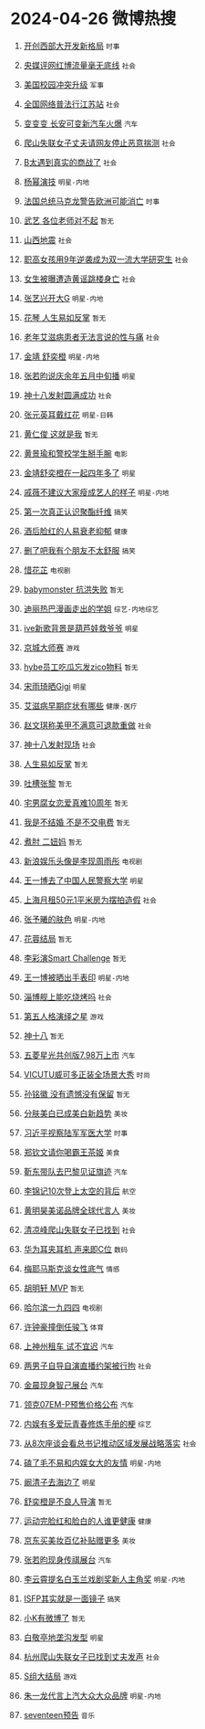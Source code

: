 # 2024-04-26 微博热搜 
1. [开创西部大开发新格局](https://m.weibo.cn/search?containerid=100103type%3D1%26t%3D10%26q%3D%23%E5%BC%80%E5%88%9B%E8%A5%BF%E9%83%A8%E5%A4%A7%E5%BC%80%E5%8F%91%E6%96%B0%E6%A0%BC%E5%B1%80%23&stream_entry_id=51&isnewpage=1&extparam=seat%3D1%26dgr%3D0%26cate%3D10103%26q%3D%2523%25E5%25BC%2580%25E5%2588%259B%25E8%25A5%25BF%25E9%2583%25A8%25E5%25A4%25A7%25E5%25BC%2580%25E5%258F%2591%25E6%2596%25B0%25E6%25A0%25BC%25E5%25B1%2580%2523%26pos%3D0%26filter_type%3Drealtimehot%26stream_entry_id%3D51%26c_type%3D51%26display_time%3D1714072809%26pre_seqid%3D1714072809197020394149) `时事` 

2. [央媒评网红博流量毫无底线](https://m.weibo.cn/search?containerid=100103type%3D1%26t%3D10%26q%3D%23%E5%A4%AE%E5%AA%92%E8%AF%84%E7%BD%91%E7%BA%A2%E5%8D%9A%E6%B5%81%E9%87%8F%E6%AF%AB%E6%97%A0%E5%BA%95%E7%BA%BF%23&stream_entry_id=31&isnewpage=1&extparam=seat%3D1%26band_rank%3D1%26flag%3D1%26filter_type%3Drealtimehot%26lcate%3D5001%26q%3D%2523%25E5%25A4%25AE%25E5%25AA%2592%25E8%25AF%2584%25E7%25BD%2591%25E7%25BA%25A2%25E5%258D%259A%25E6%25B5%2581%25E9%2587%258F%25E6%25AF%25AB%25E6%2597%25A0%25E5%25BA%2595%25E7%25BA%25BF%2523%26cate%3D5001%26realpos%3D1%26c_type%3D31%26dgr%3D0%26stream_entry_id%3D31%26pos%3D0%26display_time%3D1714072809%26pre_seqid%3D1714072809197020394149) `社会` 

3. [美国校园冲突升级](https://m.weibo.cn/search?containerid=100103type%3D1%26t%3D10%26q%3D%23%E7%BE%8E%E5%9B%BD%E6%A0%A1%E5%9B%AD%E5%86%B2%E7%AA%81%E5%8D%87%E7%BA%A7%23&stream_entry_id=31&isnewpage=1&extparam=seat%3D1%26band_rank%3D2%26flag%3D2%26filter_type%3Drealtimehot%26lcate%3D5001%26q%3D%2523%25E7%25BE%258E%25E5%259B%25BD%25E6%25A0%25A1%25E5%259B%25AD%25E5%2586%25B2%25E7%25AA%2581%25E5%258D%2587%25E7%25BA%25A7%2523%26cate%3D5001%26realpos%3D2%26c_type%3D31%26dgr%3D0%26stream_entry_id%3D31%26pos%3D1%26display_time%3D1714072809%26pre_seqid%3D1714072809197020394149) `军事` 

4. [全国网络普法行江苏站](https://m.weibo.cn/search?containerid=100103type%3D1%26t%3D10%26q%3D%23%E5%85%A8%E5%9B%BD%E7%BD%91%E7%BB%9C%E6%99%AE%E6%B3%95%E8%A1%8C%E6%B1%9F%E8%8B%8F%E7%AB%99%23&stream_entry_id=31&isnewpage=1&extparam=seat%3D1%26band_rank%3D3%26flag%3D0%26filter_type%3Drealtimehot%26lcate%3D5001%26q%3D%2523%25E5%2585%25A8%25E5%259B%25BD%25E7%25BD%2591%25E7%25BB%259C%25E6%2599%25AE%25E6%25B3%2595%25E8%25A1%258C%25E6%25B1%259F%25E8%258B%258F%25E7%25AB%2599%2523%26cate%3D5001%26realpos%3D3%26c_type%3D31%26dgr%3D0%26stream_entry_id%3D31%26pos%3D2%26display_time%3D1714072809%26pre_seqid%3D1714072809197020394149) `社会` 

5. [变变变 长安可变新汽车火爆](https://m.weibo.cn/search?containerid=100103type%3D1%26t%3D10%26q%3D%23%E5%8F%98%E5%8F%98%E5%8F%98+%E9%95%BF%E5%AE%89%E5%8F%AF%E5%8F%98%E6%96%B0%E6%B1%BD%E8%BD%A6%E7%81%AB%E7%88%86%23&stream_entry_id=31&isnewpage=1&extparam=seat%3D1%26band_rank%3D4%26topic_ad%3D1%26is_ad_pos%3D1%26filter_type%3Drealtimehot%26lcate%3D5001%26c_type%3D31%26cate%3D5001%26q%3D%2523%25E5%258F%2598%25E5%258F%2598%25E5%258F%2598%2520%25E9%2595%25BF%25E5%25AE%2589%25E5%258F%25AF%25E5%258F%2598%25E6%2596%25B0%25E6%25B1%25BD%25E8%25BD%25A6%25E7%2581%25AB%25E7%2588%2586%2523%26adid%3D234403%26dgr%3D0%26stream_entry_id%3D31%26pos%3D3%26display_time%3D1714072809%26pre_seqid%3D1714072809197020394149) `汽车` 

6. [爬山失联女子丈夫请网友停止恶意揣测](https://m.weibo.cn/search?containerid=100103type%3D1%26t%3D10%26q%3D%23%E7%88%AC%E5%B1%B1%E5%A4%B1%E8%81%94%E5%A5%B3%E5%AD%90%E4%B8%88%E5%A4%AB%E8%AF%B7%E7%BD%91%E5%8F%8B%E5%81%9C%E6%AD%A2%E6%81%B6%E6%84%8F%E6%8F%A3%E6%B5%8B%23&stream_entry_id=31&isnewpage=1&extparam=seat%3D1%26band_rank%3D4%26flag%3D2%26filter_type%3Drealtimehot%26lcate%3D5001%26q%3D%2523%25E7%2588%25AC%25E5%25B1%25B1%25E5%25A4%25B1%25E8%2581%2594%25E5%25A5%25B3%25E5%25AD%2590%25E4%25B8%2588%25E5%25A4%25AB%25E8%25AF%25B7%25E7%25BD%2591%25E5%258F%258B%25E5%2581%259C%25E6%25AD%25A2%25E6%2581%25B6%25E6%2584%258F%25E6%258F%25A3%25E6%25B5%258B%2523%26cate%3D5001%26realpos%3D4%26c_type%3D31%26dgr%3D0%26stream_entry_id%3D31%26pos%3D4%26display_time%3D1714072809%26pre_seqid%3D1714072809197020394149) `社会` 

7. [B太遇到真实的商战了](https://m.weibo.cn/search?containerid=100103type%3D1%26t%3D10%26q%3D%23B%E5%A4%AA%E9%81%87%E5%88%B0%E7%9C%9F%E5%AE%9E%E7%9A%84%E5%95%86%E6%88%98%E4%BA%86%23&stream_entry_id=31&isnewpage=1&extparam=seat%3D1%26band_rank%3D5%26flag%3D2%26filter_type%3Drealtimehot%26lcate%3D5001%26q%3D%2523B%25E5%25A4%25AA%25E9%2581%2587%25E5%2588%25B0%25E7%259C%259F%25E5%25AE%259E%25E7%259A%2584%25E5%2595%2586%25E6%2588%2598%25E4%25BA%2586%2523%26cate%3D5001%26realpos%3D5%26c_type%3D31%26dgr%3D0%26stream_entry_id%3D31%26pos%3D5%26display_time%3D1714072809%26pre_seqid%3D1714072809197020394149) `社会` 

8. [杨幂演技](https://m.weibo.cn/search?containerid=100103type%3D1%26t%3D10%26q%3D%E6%9D%A8%E5%B9%82%E6%BC%94%E6%8A%80&stream_entry_id=31&isnewpage=1&extparam=seat%3D1%26band_rank%3D6%26flag%3D2%26filter_type%3Drealtimehot%26lcate%3D5001%26q%3D%25E6%259D%25A8%25E5%25B9%2582%25E6%25BC%2594%25E6%258A%2580%26cate%3D5001%26realpos%3D6%26c_type%3D31%26dgr%3D0%26stream_entry_id%3D31%26pos%3D6%26display_time%3D1714072809%26pre_seqid%3D1714072809197020394149) `明星-内地` 

9. [法国总统马克龙警告欧洲可能消亡](https://m.weibo.cn/search?containerid=100103type%3D1%26t%3D10%26q%3D%23%E6%B3%95%E5%9B%BD%E6%80%BB%E7%BB%9F%E9%A9%AC%E5%85%8B%E9%BE%99%E8%AD%A6%E5%91%8A%E6%AC%A7%E6%B4%B2%E5%8F%AF%E8%83%BD%E6%B6%88%E4%BA%A1%23&stream_entry_id=31&isnewpage=1&extparam=seat%3D1%26band_rank%3D7%26flag%3D0%26filter_type%3Drealtimehot%26lcate%3D5001%26q%3D%2523%25E6%25B3%2595%25E5%259B%25BD%25E6%2580%25BB%25E7%25BB%259F%25E9%25A9%25AC%25E5%2585%258B%25E9%25BE%2599%25E8%25AD%25A6%25E5%2591%258A%25E6%25AC%25A7%25E6%25B4%25B2%25E5%258F%25AF%25E8%2583%25BD%25E6%25B6%2588%25E4%25BA%25A1%2523%26cate%3D5001%26realpos%3D7%26c_type%3D31%26dgr%3D0%26stream_entry_id%3D31%26pos%3D7%26display_time%3D1714072809%26pre_seqid%3D1714072809197020394149) `时事` 

10. [武艺 各位老师对不起](https://m.weibo.cn/search?containerid=100103type%3D1%26t%3D10%26q%3D%E6%AD%A6%E8%89%BA+%E5%90%84%E4%BD%8D%E8%80%81%E5%B8%88%E5%AF%B9%E4%B8%8D%E8%B5%B7&stream_entry_id=31&isnewpage=1&extparam=seat%3D1%26band_rank%3D8%26flag%3D2%26filter_type%3Drealtimehot%26lcate%3D5001%26q%3D%25E6%25AD%25A6%25E8%2589%25BA%2520%25E5%2590%2584%25E4%25BD%258D%25E8%2580%2581%25E5%25B8%2588%25E5%25AF%25B9%25E4%25B8%258D%25E8%25B5%25B7%26cate%3D5001%26realpos%3D8%26c_type%3D31%26dgr%3D0%26stream_entry_id%3D31%26pos%3D8%26display_time%3D1714072809%26pre_seqid%3D1714072809197020394149) `暂无` 

11. [山西地震](https://m.weibo.cn/search?containerid=100103type%3D1%26t%3D10%26q%3D%E5%B1%B1%E8%A5%BF%E5%9C%B0%E9%9C%87&stream_entry_id=31&isnewpage=1&extparam=seat%3D1%26band_rank%3D9%26flag%3D0%26filter_type%3Drealtimehot%26lcate%3D5001%26q%3D%25E5%25B1%25B1%25E8%25A5%25BF%25E5%259C%25B0%25E9%259C%2587%26cate%3D5001%26realpos%3D9%26c_type%3D31%26dgr%3D0%26stream_entry_id%3D31%26pos%3D9%26display_time%3D1714072809%26pre_seqid%3D1714072809197020394149) `社会` 

12. [职高女孩用9年逆袭成为双一流大学研究生](https://m.weibo.cn/search?containerid=100103type%3D1%26t%3D10%26q%3D%23%E8%81%8C%E9%AB%98%E5%A5%B3%E5%AD%A9%E7%94%A89%E5%B9%B4%E9%80%86%E8%A2%AD%E6%88%90%E4%B8%BA%E5%8F%8C%E4%B8%80%E6%B5%81%E5%A4%A7%E5%AD%A6%E7%A0%94%E7%A9%B6%E7%94%9F%23&stream_entry_id=31&isnewpage=1&extparam=seat%3D1%26band_rank%3D10%26flag%3D32768%26filter_type%3Drealtimehot%26lcate%3D5001%26q%3D%2523%25E8%2581%258C%25E9%25AB%2598%25E5%25A5%25B3%25E5%25AD%25A9%25E7%2594%25A89%25E5%25B9%25B4%25E9%2580%2586%25E8%25A2%25AD%25E6%2588%2590%25E4%25B8%25BA%25E5%258F%258C%25E4%25B8%2580%25E6%25B5%2581%25E5%25A4%25A7%25E5%25AD%25A6%25E7%25A0%2594%25E7%25A9%25B6%25E7%2594%259F%2523%26cate%3D5001%26realpos%3D10%26c_type%3D31%26dgr%3D0%26stream_entry_id%3D31%26pos%3D10%26display_time%3D1714072809%26pre_seqid%3D1714072809197020394149) `社会` 

13. [女生被曝遭造黄谣跳楼身亡](https://m.weibo.cn/search?containerid=100103type%3D1%26t%3D10%26q%3D%23%E5%A5%B3%E7%94%9F%E8%A2%AB%E6%9B%9D%E9%81%AD%E9%80%A0%E9%BB%84%E8%B0%A3%E8%B7%B3%E6%A5%BC%E8%BA%AB%E4%BA%A1%23&stream_entry_id=31&isnewpage=1&extparam=seat%3D1%26band_rank%3D11%26flag%3D2%26filter_type%3Drealtimehot%26lcate%3D5001%26q%3D%2523%25E5%25A5%25B3%25E7%2594%259F%25E8%25A2%25AB%25E6%259B%259D%25E9%2581%25AD%25E9%2580%25A0%25E9%25BB%2584%25E8%25B0%25A3%25E8%25B7%25B3%25E6%25A5%25BC%25E8%25BA%25AB%25E4%25BA%25A1%2523%26cate%3D5001%26realpos%3D11%26c_type%3D31%26dgr%3D0%26stream_entry_id%3D31%26pos%3D11%26display_time%3D1714072809%26pre_seqid%3D1714072809197020394149) `社会` 

14. [张艺兴开大G](https://m.weibo.cn/search?containerid=100103type%3D1%26t%3D10%26q%3D%23%E5%BC%A0%E8%89%BA%E5%85%B4%E5%BC%80%E5%A4%A7G%23&stream_entry_id=31&isnewpage=1&extparam=seat%3D1%26band_rank%3D12%26flag%3D2%26filter_type%3Drealtimehot%26lcate%3D5001%26q%3D%2523%25E5%25BC%25A0%25E8%2589%25BA%25E5%2585%25B4%25E5%25BC%2580%25E5%25A4%25A7G%2523%26cate%3D5001%26realpos%3D12%26c_type%3D31%26dgr%3D0%26stream_entry_id%3D31%26pos%3D12%26display_time%3D1714072809%26pre_seqid%3D1714072809197020394149) `明星-内地` 

15. [花琴 人生易如反掌](https://m.weibo.cn/search?containerid=100103type%3D1%26t%3D10%26q%3D%E8%8A%B1%E7%90%B4+%E4%BA%BA%E7%94%9F%E6%98%93%E5%A6%82%E5%8F%8D%E6%8E%8C&stream_entry_id=31&isnewpage=1&extparam=seat%3D1%26band_rank%3D13%26flag%3D0%26filter_type%3Drealtimehot%26lcate%3D5001%26q%3D%25E8%258A%25B1%25E7%2590%25B4%2520%25E4%25BA%25BA%25E7%2594%259F%25E6%2598%2593%25E5%25A6%2582%25E5%258F%258D%25E6%258E%258C%26cate%3D5001%26realpos%3D13%26c_type%3D31%26dgr%3D0%26stream_entry_id%3D31%26pos%3D13%26display_time%3D1714072809%26pre_seqid%3D1714072809197020394149) `暂无` 

16. [老年艾滋病患者无法言说的性与痛](https://m.weibo.cn/search?containerid=100103type%3D1%26t%3D10%26q%3D%23%E8%80%81%E5%B9%B4%E8%89%BE%E6%BB%8B%E7%97%85%E6%82%A3%E8%80%85%E6%97%A0%E6%B3%95%E8%A8%80%E8%AF%B4%E7%9A%84%E6%80%A7%E4%B8%8E%E7%97%9B%23&stream_entry_id=31&isnewpage=1&extparam=seat%3D1%26band_rank%3D14%26flag%3D2%26filter_type%3Drealtimehot%26lcate%3D5001%26q%3D%2523%25E8%2580%2581%25E5%25B9%25B4%25E8%2589%25BE%25E6%25BB%258B%25E7%2597%2585%25E6%2582%25A3%25E8%2580%2585%25E6%2597%25A0%25E6%25B3%2595%25E8%25A8%2580%25E8%25AF%25B4%25E7%259A%2584%25E6%2580%25A7%25E4%25B8%258E%25E7%2597%259B%2523%26cate%3D5001%26realpos%3D14%26c_type%3D31%26dgr%3D0%26stream_entry_id%3D31%26pos%3D14%26display_time%3D1714072809%26pre_seqid%3D1714072809197020394149) `社会` 

17. [金靖 舒奕橙](https://m.weibo.cn/search?containerid=100103type%3D1%26t%3D10%26q%3D%E9%87%91%E9%9D%96+%E8%88%92%E5%A5%95%E6%A9%99&stream_entry_id=31&isnewpage=1&extparam=seat%3D1%26band_rank%3D15%26flag%3D0%26filter_type%3Drealtimehot%26lcate%3D5001%26q%3D%25E9%2587%2591%25E9%259D%2596%2520%25E8%2588%2592%25E5%25A5%2595%25E6%25A9%2599%26cate%3D5001%26realpos%3D15%26c_type%3D31%26dgr%3D0%26stream_entry_id%3D31%26pos%3D15%26display_time%3D1714072809%26pre_seqid%3D1714072809197020394149) `明星-内地` 

18. [张若昀说庆余年五月中旬播](https://m.weibo.cn/search?containerid=100103type%3D1%26t%3D10%26q%3D%23%E5%BC%A0%E8%8B%A5%E6%98%80%E8%AF%B4%E5%BA%86%E4%BD%99%E5%B9%B4%E4%BA%94%E6%9C%88%E4%B8%AD%E6%97%AC%E6%92%AD%23&stream_entry_id=31&isnewpage=1&extparam=seat%3D1%26band_rank%3D16%26flag%3D2%26filter_type%3Drealtimehot%26lcate%3D5001%26q%3D%2523%25E5%25BC%25A0%25E8%258B%25A5%25E6%2598%2580%25E8%25AF%25B4%25E5%25BA%2586%25E4%25BD%2599%25E5%25B9%25B4%25E4%25BA%2594%25E6%259C%2588%25E4%25B8%25AD%25E6%2597%25AC%25E6%2592%25AD%2523%26cate%3D5001%26realpos%3D16%26c_type%3D31%26dgr%3D0%26stream_entry_id%3D31%26pos%3D16%26display_time%3D1714072809%26pre_seqid%3D1714072809197020394149) `明星` 

19. [神十八发射圆满成功](https://m.weibo.cn/search?containerid=100103type%3D1%26t%3D10%26q%3D%E7%A5%9E%E5%8D%81%E5%85%AB%E5%8F%91%E5%B0%84%E5%9C%86%E6%BB%A1%E6%88%90%E5%8A%9F&stream_entry_id=31&isnewpage=1&extparam=seat%3D1%26band_rank%3D17%26flag%3D0%26filter_type%3Drealtimehot%26lcate%3D5001%26q%3D%25E7%25A5%259E%25E5%258D%2581%25E5%2585%25AB%25E5%258F%2591%25E5%25B0%2584%25E5%259C%2586%25E6%25BB%25A1%25E6%2588%2590%25E5%258A%259F%26cate%3D5001%26realpos%3D17%26c_type%3D31%26dgr%3D0%26stream_entry_id%3D31%26pos%3D17%26display_time%3D1714072809%26pre_seqid%3D1714072809197020394149) `社会` 

20. [张元英耳戴红花](https://m.weibo.cn/search?containerid=100103type%3D1%26t%3D10%26q%3D%23%E5%BC%A0%E5%85%83%E8%8B%B1%E8%80%B3%E6%88%B4%E7%BA%A2%E8%8A%B1%23&stream_entry_id=31&isnewpage=1&extparam=seat%3D1%26band_rank%3D18%26flag%3D0%26filter_type%3Drealtimehot%26lcate%3D5001%26q%3D%2523%25E5%25BC%25A0%25E5%2585%2583%25E8%258B%25B1%25E8%2580%25B3%25E6%2588%25B4%25E7%25BA%25A2%25E8%258A%25B1%2523%26cate%3D5001%26realpos%3D18%26c_type%3D31%26dgr%3D0%26stream_entry_id%3D31%26pos%3D18%26display_time%3D1714072809%26pre_seqid%3D1714072809197020394149) `明星-日韩` 

21. [黄仁俊 这就是我](https://m.weibo.cn/search?containerid=100103type%3D1%26t%3D10%26q%3D%E9%BB%84%E4%BB%81%E4%BF%8A+%E8%BF%99%E5%B0%B1%E6%98%AF%E6%88%91&stream_entry_id=31&isnewpage=1&extparam=seat%3D1%26band_rank%3D19%26flag%3D0%26filter_type%3Drealtimehot%26lcate%3D5001%26q%3D%25E9%25BB%2584%25E4%25BB%2581%25E4%25BF%258A%2520%25E8%25BF%2599%25E5%25B0%25B1%25E6%2598%25AF%25E6%2588%2591%26cate%3D5001%26realpos%3D19%26c_type%3D31%26dgr%3D0%26stream_entry_id%3D31%26pos%3D19%26display_time%3D1714072809%26pre_seqid%3D1714072809197020394149) `暂无` 

22. [黄景瑜和警校学生掰手腕](https://m.weibo.cn/search?containerid=100103type%3D1%26t%3D10%26q%3D%23%E9%BB%84%E6%99%AF%E7%91%9C%E5%92%8C%E8%AD%A6%E6%A0%A1%E5%AD%A6%E7%94%9F%E6%8E%B0%E6%89%8B%E8%85%95%23&stream_entry_id=31&isnewpage=1&extparam=seat%3D1%26band_rank%3D20%26flag%3D0%26filter_type%3Drealtimehot%26lcate%3D5001%26q%3D%2523%25E9%25BB%2584%25E6%2599%25AF%25E7%2591%259C%25E5%2592%258C%25E8%25AD%25A6%25E6%25A0%25A1%25E5%25AD%25A6%25E7%2594%259F%25E6%258E%25B0%25E6%2589%258B%25E8%2585%2595%2523%26cate%3D5001%26realpos%3D20%26c_type%3D31%26dgr%3D0%26stream_entry_id%3D31%26pos%3D20%26display_time%3D1714072809%26pre_seqid%3D1714072809197020394149) `电影` 

23. [金靖舒奕橙在一起四年多了](https://m.weibo.cn/search?containerid=100103type%3D1%26t%3D10%26q%3D%23%E9%87%91%E9%9D%96%E8%88%92%E5%A5%95%E6%A9%99%E5%9C%A8%E4%B8%80%E8%B5%B7%E5%9B%9B%E5%B9%B4%E5%A4%9A%E4%BA%86%23&stream_entry_id=31&isnewpage=1&extparam=seat%3D1%26band_rank%3D21%26flag%3D2%26filter_type%3Drealtimehot%26lcate%3D5001%26q%3D%2523%25E9%2587%2591%25E9%259D%2596%25E8%2588%2592%25E5%25A5%2595%25E6%25A9%2599%25E5%259C%25A8%25E4%25B8%2580%25E8%25B5%25B7%25E5%259B%259B%25E5%25B9%25B4%25E5%25A4%259A%25E4%25BA%2586%2523%26cate%3D5001%26realpos%3D21%26c_type%3D31%26dgr%3D0%26stream_entry_id%3D31%26pos%3D21%26display_time%3D1714072809%26pre_seqid%3D1714072809197020394149) `明星` 

24. [戚薇不建议大家瘦成艺人的样子](https://m.weibo.cn/search?containerid=100103type%3D1%26t%3D10%26q%3D%23%E6%88%9A%E8%96%87%E4%B8%8D%E5%BB%BA%E8%AE%AE%E5%A4%A7%E5%AE%B6%E7%98%A6%E6%88%90%E8%89%BA%E4%BA%BA%E7%9A%84%E6%A0%B7%E5%AD%90%23&stream_entry_id=31&isnewpage=1&extparam=seat%3D1%26band_rank%3D22%26flag%3D2%26filter_type%3Drealtimehot%26lcate%3D5001%26q%3D%2523%25E6%2588%259A%25E8%2596%2587%25E4%25B8%258D%25E5%25BB%25BA%25E8%25AE%25AE%25E5%25A4%25A7%25E5%25AE%25B6%25E7%2598%25A6%25E6%2588%2590%25E8%2589%25BA%25E4%25BA%25BA%25E7%259A%2584%25E6%25A0%25B7%25E5%25AD%2590%2523%26cate%3D5001%26realpos%3D22%26c_type%3D31%26dgr%3D0%26stream_entry_id%3D31%26pos%3D22%26display_time%3D1714072809%26pre_seqid%3D1714072809197020394149) `明星-内地` 

25. [第一次真正认识聚酯纤维](https://m.weibo.cn/search?containerid=100103type%3D1%26t%3D10%26q%3D%23%E7%AC%AC%E4%B8%80%E6%AC%A1%E7%9C%9F%E6%AD%A3%E8%AE%A4%E8%AF%86%E8%81%9A%E9%85%AF%E7%BA%A4%E7%BB%B4%23&stream_entry_id=31&isnewpage=1&extparam=seat%3D1%26band_rank%3D23%26flag%3D0%26filter_type%3Drealtimehot%26lcate%3D5001%26q%3D%2523%25E7%25AC%25AC%25E4%25B8%2580%25E6%25AC%25A1%25E7%259C%259F%25E6%25AD%25A3%25E8%25AE%25A4%25E8%25AF%2586%25E8%2581%259A%25E9%2585%25AF%25E7%25BA%25A4%25E7%25BB%25B4%2523%26cate%3D5001%26realpos%3D23%26c_type%3D31%26dgr%3D0%26stream_entry_id%3D31%26pos%3D23%26display_time%3D1714072809%26pre_seqid%3D1714072809197020394149) `搞笑` 

26. [酒后脸红的人易衰老抑郁](https://m.weibo.cn/search?containerid=100103type%3D1%26t%3D10%26q%3D%23%E9%85%92%E5%90%8E%E8%84%B8%E7%BA%A2%E7%9A%84%E4%BA%BA%E6%98%93%E8%A1%B0%E8%80%81%E6%8A%91%E9%83%81%23&stream_entry_id=31&isnewpage=1&extparam=seat%3D1%26band_rank%3D24%26flag%3D0%26filter_type%3Drealtimehot%26lcate%3D5001%26q%3D%2523%25E9%2585%2592%25E5%2590%258E%25E8%2584%25B8%25E7%25BA%25A2%25E7%259A%2584%25E4%25BA%25BA%25E6%2598%2593%25E8%25A1%25B0%25E8%2580%2581%25E6%258A%2591%25E9%2583%2581%2523%26cate%3D5001%26realpos%3D24%26c_type%3D31%26dgr%3D0%26stream_entry_id%3D31%26pos%3D24%26display_time%3D1714072809%26pre_seqid%3D1714072809197020394149) `健康` 

27. [删了吧我有个朋友不太舒服](https://m.weibo.cn/search?containerid=100103type%3D1%26t%3D10%26q%3D%23%E5%88%A0%E4%BA%86%E5%90%A7%E6%88%91%E6%9C%89%E4%B8%AA%E6%9C%8B%E5%8F%8B%E4%B8%8D%E5%A4%AA%E8%88%92%E6%9C%8D%23&stream_entry_id=31&isnewpage=1&extparam=seat%3D1%26band_rank%3D25%26flag%3D0%26filter_type%3Drealtimehot%26lcate%3D5001%26q%3D%2523%25E5%2588%25A0%25E4%25BA%2586%25E5%2590%25A7%25E6%2588%2591%25E6%259C%2589%25E4%25B8%25AA%25E6%259C%258B%25E5%258F%258B%25E4%25B8%258D%25E5%25A4%25AA%25E8%2588%2592%25E6%259C%258D%2523%26cate%3D5001%26realpos%3D25%26c_type%3D31%26dgr%3D0%26stream_entry_id%3D31%26pos%3D25%26display_time%3D1714072809%26pre_seqid%3D1714072809197020394149) `搞笑` 

28. [惜花芷](https://m.weibo.cn/search?containerid=100103type%3D1%26t%3D10%26q%3D%E6%83%9C%E8%8A%B1%E8%8A%B7&stream_entry_id=31&isnewpage=1&extparam=seat%3D1%26band_rank%3D26%26flag%3D0%26filter_type%3Drealtimehot%26lcate%3D5001%26q%3D%25E6%2583%259C%25E8%258A%25B1%25E8%258A%25B7%26cate%3D5001%26realpos%3D26%26c_type%3D31%26dgr%3D0%26stream_entry_id%3D31%26pos%3D26%26display_time%3D1714072809%26pre_seqid%3D1714072809197020394149) `电视剧` 

29. [babymonster 抗洪失败](https://m.weibo.cn/search?containerid=100103type%3D1%26t%3D10%26q%3Dbabymonster+%E6%8A%97%E6%B4%AA%E5%A4%B1%E8%B4%A5&stream_entry_id=31&isnewpage=1&extparam=seat%3D1%26band_rank%3D27%26flag%3D0%26filter_type%3Drealtimehot%26lcate%3D5001%26q%3Dbabymonster%2520%25E6%258A%2597%25E6%25B4%25AA%25E5%25A4%25B1%25E8%25B4%25A5%26cate%3D5001%26realpos%3D27%26c_type%3D31%26dgr%3D0%26stream_entry_id%3D31%26pos%3D27%26display_time%3D1714072809%26pre_seqid%3D1714072809197020394149) `暂无` 

30. [迪丽热巴漫画走出的学姐](https://m.weibo.cn/search?containerid=100103type%3D1%26t%3D10%26q%3D%23%E8%BF%AA%E4%B8%BD%E7%83%AD%E5%B7%B4%E6%BC%AB%E7%94%BB%E8%B5%B0%E5%87%BA%E7%9A%84%E5%AD%A6%E5%A7%90%23&stream_entry_id=31&isnewpage=1&extparam=seat%3D1%26band_rank%3D28%26flag%3D0%26filter_type%3Drealtimehot%26lcate%3D5001%26q%3D%2523%25E8%25BF%25AA%25E4%25B8%25BD%25E7%2583%25AD%25E5%25B7%25B4%25E6%25BC%25AB%25E7%2594%25BB%25E8%25B5%25B0%25E5%2587%25BA%25E7%259A%2584%25E5%25AD%25A6%25E5%25A7%2590%2523%26cate%3D5001%26realpos%3D28%26c_type%3D31%26dgr%3D0%26stream_entry_id%3D31%26pos%3D28%26display_time%3D1714072809%26pre_seqid%3D1714072809197020394149) `综艺-内地综艺` 

31. [ive新歌背景是葫芦娃救爷爷](https://m.weibo.cn/search?containerid=100103type%3D1%26t%3D10%26q%3D%23ive%E6%96%B0%E6%AD%8C%E8%83%8C%E6%99%AF%E6%98%AF%E8%91%AB%E8%8A%A6%E5%A8%83%E6%95%91%E7%88%B7%E7%88%B7%23&stream_entry_id=31&isnewpage=1&extparam=seat%3D1%26band_rank%3D29%26flag%3D0%26filter_type%3Drealtimehot%26lcate%3D5001%26q%3D%2523ive%25E6%2596%25B0%25E6%25AD%258C%25E8%2583%258C%25E6%2599%25AF%25E6%2598%25AF%25E8%2591%25AB%25E8%258A%25A6%25E5%25A8%2583%25E6%2595%2591%25E7%2588%25B7%25E7%2588%25B7%2523%26cate%3D5001%26realpos%3D29%26c_type%3D31%26dgr%3D0%26stream_entry_id%3D31%26pos%3D29%26display_time%3D1714072809%26pre_seqid%3D1714072809197020394149) `明星` 

32. [京城大师赛](https://m.weibo.cn/search?containerid=100103type%3D1%26t%3D10%26q%3D%E4%BA%AC%E5%9F%8E%E5%A4%A7%E5%B8%88%E8%B5%9B&stream_entry_id=31&isnewpage=1&extparam=seat%3D1%26band_rank%3D30%26flag%3D0%26filter_type%3Drealtimehot%26lcate%3D5001%26q%3D%25E4%25BA%25AC%25E5%259F%258E%25E5%25A4%25A7%25E5%25B8%2588%25E8%25B5%259B%26cate%3D5001%26realpos%3D30%26c_type%3D31%26dgr%3D0%26stream_entry_id%3D31%26pos%3D30%26display_time%3D1714072809%26pre_seqid%3D1714072809197020394149) `游戏` 

33. [hybe员工吃瓜忘发zico物料](https://m.weibo.cn/search?containerid=100103type%3D1%26t%3D10%26q%3Dhybe%E5%91%98%E5%B7%A5%E5%90%83%E7%93%9C%E5%BF%98%E5%8F%91zico%E7%89%A9%E6%96%99&stream_entry_id=31&isnewpage=1&extparam=seat%3D1%26band_rank%3D31%26flag%3D0%26filter_type%3Drealtimehot%26lcate%3D5001%26q%3Dhybe%25E5%2591%2598%25E5%25B7%25A5%25E5%2590%2583%25E7%2593%259C%25E5%25BF%2598%25E5%258F%2591zico%25E7%2589%25A9%25E6%2596%2599%26cate%3D5001%26realpos%3D31%26c_type%3D31%26dgr%3D0%26stream_entry_id%3D31%26pos%3D31%26display_time%3D1714072809%26pre_seqid%3D1714072809197020394149) `暂无` 

34. [宋雨琦晒Gigi](https://m.weibo.cn/search?containerid=100103type%3D1%26t%3D10%26q%3D%23%E5%AE%8B%E9%9B%A8%E7%90%A6%E6%99%92Gigi%23&stream_entry_id=31&isnewpage=1&extparam=seat%3D1%26band_rank%3D32%26flag%3D0%26filter_type%3Drealtimehot%26lcate%3D5001%26q%3D%2523%25E5%25AE%258B%25E9%259B%25A8%25E7%2590%25A6%25E6%2599%2592Gigi%2523%26cate%3D5001%26realpos%3D32%26c_type%3D31%26dgr%3D0%26stream_entry_id%3D31%26pos%3D32%26display_time%3D1714072809%26pre_seqid%3D1714072809197020394149) `明星` 

35. [艾滋病早期症状有哪些](https://m.weibo.cn/search?containerid=100103type%3D1%26t%3D10%26q%3D%23%E8%89%BE%E6%BB%8B%E7%97%85%E6%97%A9%E6%9C%9F%E7%97%87%E7%8A%B6%E6%9C%89%E5%93%AA%E4%BA%9B%23&stream_entry_id=31&isnewpage=1&extparam=seat%3D1%26band_rank%3D33%26flag%3D0%26filter_type%3Drealtimehot%26lcate%3D5001%26q%3D%2523%25E8%2589%25BE%25E6%25BB%258B%25E7%2597%2585%25E6%2597%25A9%25E6%259C%259F%25E7%2597%2587%25E7%258A%25B6%25E6%259C%2589%25E5%2593%25AA%25E4%25BA%259B%2523%26cate%3D5001%26realpos%3D33%26c_type%3D31%26dgr%3D0%26stream_entry_id%3D31%26pos%3D33%26display_time%3D1714072809%26pre_seqid%3D1714072809197020394149) `健康-医疗` 

36. [赵文琪称美甲不满意可退款重做](https://m.weibo.cn/search?containerid=100103type%3D1%26t%3D10%26q%3D%23%E8%B5%B5%E6%96%87%E7%90%AA%E7%A7%B0%E7%BE%8E%E7%94%B2%E4%B8%8D%E6%BB%A1%E6%84%8F%E5%8F%AF%E9%80%80%E6%AC%BE%E9%87%8D%E5%81%9A%23&stream_entry_id=31&isnewpage=1&extparam=seat%3D1%26band_rank%3D34%26flag%3D0%26filter_type%3Drealtimehot%26lcate%3D5001%26q%3D%2523%25E8%25B5%25B5%25E6%2596%2587%25E7%2590%25AA%25E7%25A7%25B0%25E7%25BE%258E%25E7%2594%25B2%25E4%25B8%258D%25E6%25BB%25A1%25E6%2584%258F%25E5%258F%25AF%25E9%2580%2580%25E6%25AC%25BE%25E9%2587%258D%25E5%2581%259A%2523%26cate%3D5001%26realpos%3D34%26c_type%3D31%26dgr%3D0%26stream_entry_id%3D31%26pos%3D34%26display_time%3D1714072809%26pre_seqid%3D1714072809197020394149) `社会` 

37. [神十八发射现场](https://m.weibo.cn/search?containerid=100103type%3D1%26t%3D10%26q%3D%23%E7%A5%9E%E5%8D%81%E5%85%AB%E5%8F%91%E5%B0%84%E7%8E%B0%E5%9C%BA%23&stream_entry_id=31&isnewpage=1&extparam=seat%3D1%26band_rank%3D35%26flag%3D0%26filter_type%3Drealtimehot%26lcate%3D5001%26q%3D%2523%25E7%25A5%259E%25E5%258D%2581%25E5%2585%25AB%25E5%258F%2591%25E5%25B0%2584%25E7%258E%25B0%25E5%259C%25BA%2523%26cate%3D5001%26realpos%3D35%26c_type%3D31%26dgr%3D0%26stream_entry_id%3D31%26pos%3D35%26display_time%3D1714072809%26pre_seqid%3D1714072809197020394149) `社会` 

38. [人生易如反掌](https://m.weibo.cn/search?containerid=100103type%3D1%26t%3D10%26q%3D%E4%BA%BA%E7%94%9F%E6%98%93%E5%A6%82%E5%8F%8D%E6%8E%8C&stream_entry_id=31&isnewpage=1&extparam=seat%3D1%26band_rank%3D36%26flag%3D1%26filter_type%3Drealtimehot%26lcate%3D5001%26q%3D%25E4%25BA%25BA%25E7%2594%259F%25E6%2598%2593%25E5%25A6%2582%25E5%258F%258D%25E6%258E%258C%26cate%3D5001%26realpos%3D36%26c_type%3D31%26dgr%3D0%26stream_entry_id%3D31%26pos%3D36%26display_time%3D1714072809%26pre_seqid%3D1714072809197020394149) `暂无` 

39. [吐槽张黎](https://m.weibo.cn/search?containerid=100103type%3D1%26t%3D10%26q%3D%E5%90%90%E6%A7%BD%E5%BC%A0%E9%BB%8E&stream_entry_id=31&isnewpage=1&extparam=seat%3D1%26band_rank%3D37%26flag%3D0%26filter_type%3Drealtimehot%26lcate%3D5001%26q%3D%25E5%2590%2590%25E6%25A7%25BD%25E5%25BC%25A0%25E9%25BB%258E%26cate%3D5001%26realpos%3D37%26c_type%3D31%26dgr%3D0%26stream_entry_id%3D31%26pos%3D37%26display_time%3D1714072809%26pre_seqid%3D1714072809197020394149) `暂无` 

40. [宅男腐女恋爱真难10周年](https://m.weibo.cn/search?containerid=100103type%3D1%26t%3D10%26q%3D%E5%AE%85%E7%94%B7%E8%85%90%E5%A5%B3%E6%81%8B%E7%88%B1%E7%9C%9F%E9%9A%BE10%E5%91%A8%E5%B9%B4&stream_entry_id=31&isnewpage=1&extparam=seat%3D1%26band_rank%3D38%26flag%3D0%26filter_type%3Drealtimehot%26lcate%3D5001%26q%3D%25E5%25AE%2585%25E7%2594%25B7%25E8%2585%2590%25E5%25A5%25B3%25E6%2581%258B%25E7%2588%25B1%25E7%259C%259F%25E9%259A%25BE10%25E5%2591%25A8%25E5%25B9%25B4%26cate%3D5001%26realpos%3D38%26c_type%3D31%26dgr%3D0%26stream_entry_id%3D31%26pos%3D38%26display_time%3D1714072809%26pre_seqid%3D1714072809197020394149) `暂无` 

41. [我是不结婚 不是不交电费](https://m.weibo.cn/search?containerid=100103type%3D1%26t%3D10%26q%3D%E6%88%91%E6%98%AF%E4%B8%8D%E7%BB%93%E5%A9%9A+%E4%B8%8D%E6%98%AF%E4%B8%8D%E4%BA%A4%E7%94%B5%E8%B4%B9&stream_entry_id=31&isnewpage=1&extparam=seat%3D1%26band_rank%3D39%26flag%3D0%26filter_type%3Drealtimehot%26lcate%3D5001%26q%3D%25E6%2588%2591%25E6%2598%25AF%25E4%25B8%258D%25E7%25BB%2593%25E5%25A9%259A%2520%25E4%25B8%258D%25E6%2598%25AF%25E4%25B8%258D%25E4%25BA%25A4%25E7%2594%25B5%25E8%25B4%25B9%26cate%3D5001%26realpos%3D39%26c_type%3D31%26dgr%3D0%26stream_entry_id%3D31%26pos%3D39%26display_time%3D1714072809%26pre_seqid%3D1714072809197020394149) `暂无` 

42. [煮肘 二妞妈](https://m.weibo.cn/search?containerid=100103type%3D1%26t%3D10%26q%3D%E7%85%AE%E8%82%98+%E4%BA%8C%E5%A6%9E%E5%A6%88&stream_entry_id=31&isnewpage=1&extparam=seat%3D1%26band_rank%3D40%26flag%3D0%26filter_type%3Drealtimehot%26lcate%3D5001%26q%3D%25E7%2585%25AE%25E8%2582%2598%2520%25E4%25BA%258C%25E5%25A6%259E%25E5%25A6%2588%26cate%3D5001%26realpos%3D40%26c_type%3D31%26dgr%3D0%26stream_entry_id%3D31%26pos%3D40%26display_time%3D1714072809%26pre_seqid%3D1714072809197020394149) `暂无` 

43. [新浪娱乐头像是李现周雨彤](https://m.weibo.cn/search?containerid=100103type%3D1%26t%3D10%26q%3D%23%E6%96%B0%E6%B5%AA%E5%A8%B1%E4%B9%90%E5%A4%B4%E5%83%8F%E6%98%AF%E6%9D%8E%E7%8E%B0%E5%91%A8%E9%9B%A8%E5%BD%A4%23&stream_entry_id=31&isnewpage=1&extparam=seat%3D1%26band_rank%3D41%26flag%3D0%26filter_type%3Drealtimehot%26lcate%3D5001%26q%3D%2523%25E6%2596%25B0%25E6%25B5%25AA%25E5%25A8%25B1%25E4%25B9%2590%25E5%25A4%25B4%25E5%2583%258F%25E6%2598%25AF%25E6%259D%258E%25E7%258E%25B0%25E5%2591%25A8%25E9%259B%25A8%25E5%25BD%25A4%2523%26cate%3D5001%26realpos%3D41%26c_type%3D31%26dgr%3D0%26stream_entry_id%3D31%26pos%3D41%26display_time%3D1714072809%26pre_seqid%3D1714072809197020394149) `电视剧` 

44. [王一博去了中国人民警察大学](https://m.weibo.cn/search?containerid=100103type%3D1%26t%3D10%26q%3D%23%E7%8E%8B%E4%B8%80%E5%8D%9A%E5%8E%BB%E4%BA%86%E4%B8%AD%E5%9B%BD%E4%BA%BA%E6%B0%91%E8%AD%A6%E5%AF%9F%E5%A4%A7%E5%AD%A6%23&stream_entry_id=31&isnewpage=1&extparam=seat%3D1%26band_rank%3D42%26flag%3D0%26filter_type%3Drealtimehot%26lcate%3D5001%26q%3D%2523%25E7%258E%258B%25E4%25B8%2580%25E5%258D%259A%25E5%258E%25BB%25E4%25BA%2586%25E4%25B8%25AD%25E5%259B%25BD%25E4%25BA%25BA%25E6%25B0%2591%25E8%25AD%25A6%25E5%25AF%259F%25E5%25A4%25A7%25E5%25AD%25A6%2523%26cate%3D5001%26realpos%3D42%26c_type%3D31%26dgr%3D0%26stream_entry_id%3D31%26pos%3D42%26display_time%3D1714072809%26pre_seqid%3D1714072809197020394149) `明星` 

45. [上海月租50元1平米房为摆拍造假](https://m.weibo.cn/search?containerid=100103type%3D1%26t%3D10%26q%3D%23%E4%B8%8A%E6%B5%B7%E6%9C%88%E7%A7%9F50%E5%85%831%E5%B9%B3%E7%B1%B3%E6%88%BF%E4%B8%BA%E6%91%86%E6%8B%8D%E9%80%A0%E5%81%87%23&stream_entry_id=31&isnewpage=1&extparam=seat%3D1%26band_rank%3D43%26flag%3D0%26filter_type%3Drealtimehot%26lcate%3D5001%26q%3D%2523%25E4%25B8%258A%25E6%25B5%25B7%25E6%259C%2588%25E7%25A7%259F50%25E5%2585%25831%25E5%25B9%25B3%25E7%25B1%25B3%25E6%2588%25BF%25E4%25B8%25BA%25E6%2591%2586%25E6%258B%258D%25E9%2580%25A0%25E5%2581%2587%2523%26cate%3D5001%26realpos%3D43%26c_type%3D31%26dgr%3D0%26stream_entry_id%3D31%26pos%3D43%26display_time%3D1714072809%26pre_seqid%3D1714072809197020394149) `社会` 

46. [张予曦的肤色](https://m.weibo.cn/search?containerid=100103type%3D1%26t%3D10%26q%3D%23%E5%BC%A0%E4%BA%88%E6%9B%A6%E7%9A%84%E8%82%A4%E8%89%B2%23&stream_entry_id=31&isnewpage=1&extparam=seat%3D1%26band_rank%3D44%26flag%3D0%26filter_type%3Drealtimehot%26lcate%3D5001%26q%3D%2523%25E5%25BC%25A0%25E4%25BA%2588%25E6%259B%25A6%25E7%259A%2584%25E8%2582%25A4%25E8%2589%25B2%2523%26cate%3D5001%26realpos%3D44%26c_type%3D31%26dgr%3D0%26stream_entry_id%3D31%26pos%3D44%26display_time%3D1714072809%26pre_seqid%3D1714072809197020394149) `明星-内地` 

47. [花蓉结局](https://m.weibo.cn/search?containerid=100103type%3D1%26t%3D10%26q%3D%E8%8A%B1%E8%93%89%E7%BB%93%E5%B1%80&stream_entry_id=31&isnewpage=1&extparam=seat%3D1%26band_rank%3D45%26flag%3D0%26filter_type%3Drealtimehot%26lcate%3D5001%26q%3D%25E8%258A%25B1%25E8%2593%2589%25E7%25BB%2593%25E5%25B1%2580%26cate%3D5001%26realpos%3D45%26c_type%3D31%26dgr%3D0%26stream_entry_id%3D31%26pos%3D45%26display_time%3D1714072809%26pre_seqid%3D1714072809197020394149) `暂无` 

48. [李彩演Smart Challenge](https://m.weibo.cn/search?containerid=100103type%3D1%26t%3D10%26q%3D%E6%9D%8E%E5%BD%A9%E6%BC%94Smart+Challenge&stream_entry_id=31&isnewpage=1&extparam=seat%3D1%26band_rank%3D46%26flag%3D1%26filter_type%3Drealtimehot%26lcate%3D5001%26q%3D%25E6%259D%258E%25E5%25BD%25A9%25E6%25BC%2594Smart%2520Challenge%26cate%3D5001%26realpos%3D46%26c_type%3D31%26dgr%3D0%26stream_entry_id%3D31%26pos%3D46%26display_time%3D1714072809%26pre_seqid%3D1714072809197020394149) `暂无` 

49. [王一博被晒出手表印](https://m.weibo.cn/search?containerid=100103type%3D1%26t%3D10%26q%3D%23%E7%8E%8B%E4%B8%80%E5%8D%9A%E8%A2%AB%E6%99%92%E5%87%BA%E6%89%8B%E8%A1%A8%E5%8D%B0%23&stream_entry_id=31&isnewpage=1&extparam=seat%3D1%26band_rank%3D47%26flag%3D0%26filter_type%3Drealtimehot%26lcate%3D5001%26q%3D%2523%25E7%258E%258B%25E4%25B8%2580%25E5%258D%259A%25E8%25A2%25AB%25E6%2599%2592%25E5%2587%25BA%25E6%2589%258B%25E8%25A1%25A8%25E5%258D%25B0%2523%26cate%3D5001%26realpos%3D47%26c_type%3D31%26dgr%3D0%26stream_entry_id%3D31%26pos%3D47%26display_time%3D1714072809%26pre_seqid%3D1714072809197020394149) `明星-内地` 

50. [淄博舰上能吃烧烤吗](https://m.weibo.cn/search?containerid=100103type%3D1%26t%3D10%26q%3D%23%E6%B7%84%E5%8D%9A%E8%88%B0%E4%B8%8A%E8%83%BD%E5%90%83%E7%83%A7%E7%83%A4%E5%90%97%23&stream_entry_id=31&isnewpage=1&extparam=seat%3D1%26band_rank%3D48%26flag%3D32768%26filter_type%3Drealtimehot%26lcate%3D5001%26q%3D%2523%25E6%25B7%2584%25E5%258D%259A%25E8%2588%25B0%25E4%25B8%258A%25E8%2583%25BD%25E5%2590%2583%25E7%2583%25A7%25E7%2583%25A4%25E5%2590%2597%2523%26cate%3D5001%26realpos%3D48%26c_type%3D31%26dgr%3D0%26stream_entry_id%3D31%26pos%3D48%26display_time%3D1714072809%26pre_seqid%3D1714072809197020394149) `社会` 

51. [第五人格演绎之星](https://m.weibo.cn/search?containerid=100103type%3D1%26t%3D10%26q%3D%23%E7%AC%AC%E4%BA%94%E4%BA%BA%E6%A0%BC%E6%BC%94%E7%BB%8E%E4%B9%8B%E6%98%9F%23&stream_entry_id=31&isnewpage=1&extparam=seat%3D1%26band_rank%3D49%26flag%3D0%26filter_type%3Drealtimehot%26lcate%3D5001%26q%3D%2523%25E7%25AC%25AC%25E4%25BA%2594%25E4%25BA%25BA%25E6%25A0%25BC%25E6%25BC%2594%25E7%25BB%258E%25E4%25B9%258B%25E6%2598%259F%2523%26cate%3D5001%26realpos%3D49%26c_type%3D31%26dgr%3D0%26stream_entry_id%3D31%26pos%3D49%26display_time%3D1714072809%26pre_seqid%3D1714072809197020394149) `游戏` 

52. [神十八](https://m.weibo.cn/search?containerid=100103type%3D1%26t%3D10%26q%3D%E7%A5%9E%E5%8D%81%E5%85%AB&stream_entry_id=31&isnewpage=1&extparam=seat%3D1%26band_rank%3D50%26flag%3D0%26filter_type%3Drealtimehot%26lcate%3D5001%26q%3D%25E7%25A5%259E%25E5%258D%2581%25E5%2585%25AB%26cate%3D5001%26realpos%3D50%26c_type%3D31%26dgr%3D0%26stream_entry_id%3D31%26pos%3D50%26display_time%3D1714072809%26pre_seqid%3D1714072809197020394149) `暂无` 

53. [五菱星光共创版7.98万上市](https://m.weibo.cn/search?containerid=100103type%3D1%26t%3D10%26q%3D%23%E4%BA%94%E8%8F%B1%E6%98%9F%E5%85%89%E5%85%B1%E5%88%9B%E7%89%887.98%E4%B8%87%E4%B8%8A%E5%B8%82%23&stream_entry_id=31&isnewpage=1&extparam=seat%3D1%26band_rank%3D4%26topic_ad%3D1%26is_ad_pos%3D1%26filter_type%3Drealtimehot%26lcate%3D5001%26c_type%3D31%26cate%3D5001%26q%3D%2523%25E4%25BA%2594%25E8%258F%25B1%25E6%2598%259F%25E5%2585%2589%25E5%2585%25B1%25E5%2588%259B%25E7%2589%25887.98%25E4%25B8%2587%25E4%25B8%258A%25E5%25B8%2582%2523%26adid%3D232676%26dgr%3D0%26stream_entry_id%3D31%26pos%3D3%26display_time%3D1714072750%26pre_seqid%3D171407275051207124113) `汽车` 

54. [VICUTU威可多正装全场景大秀](https://m.weibo.cn/search?containerid=100103type%3D1%26t%3D10%26q%3D%23VICUTU%E5%A8%81%E5%8F%AF%E5%A4%9A%E6%AD%A3%E8%A3%85%E5%85%A8%E5%9C%BA%E6%99%AF%E5%A4%A7%E7%A7%80%23&stream_entry_id=31&isnewpage=1&extparam=seat%3D1%26band_rank%3D7%26topic_ad%3D1%26is_ad_pos%3D1%26filter_type%3Drealtimehot%26lcate%3D5001%26c_type%3D31%26cate%3D5001%26q%3D%2523VICUTU%25E5%25A8%2581%25E5%258F%25AF%25E5%25A4%259A%25E6%25AD%25A3%25E8%25A3%2585%25E5%2585%25A8%25E5%259C%25BA%25E6%2599%25AF%25E5%25A4%25A7%25E7%25A7%2580%2523%26adid%3D232788%26dgr%3D0%26stream_entry_id%3D31%26pos%3D7%26display_time%3D1714072750%26pre_seqid%3D171407275051207124113) `时尚` 

55. [孙铭徽 没有遗憾没有保留](https://m.weibo.cn/search?containerid=100103type%3D1%26t%3D10%26q%3D%E5%AD%99%E9%93%AD%E5%BE%BD+%E6%B2%A1%E6%9C%89%E9%81%97%E6%86%BE%E6%B2%A1%E6%9C%89%E4%BF%9D%E7%95%99&stream_entry_id=31&isnewpage=1&extparam=seat%3D1%26band_rank%3D50%26flag%3D0%26filter_type%3Drealtimehot%26lcate%3D5001%26q%3D%25E5%25AD%2599%25E9%2593%25AD%25E5%25BE%25BD%2520%25E6%25B2%25A1%25E6%259C%2589%25E9%2581%2597%25E6%2586%25BE%25E6%25B2%25A1%25E6%259C%2589%25E4%25BF%259D%25E7%2595%2599%26cate%3D5001%26realpos%3D50%26c_type%3D31%26dgr%3D0%26stream_entry_id%3D31%26pos%3D51%26display_time%3D1714072750%26pre_seqid%3D171407275051207124113) `暂无` 

56. [分肤美白已成美白新趋势](https://m.weibo.cn/search?containerid=100103type%3D1%26t%3D10%26q%3D%23%E5%88%86%E8%82%A4%E7%BE%8E%E7%99%BD%E5%B7%B2%E6%88%90%E7%BE%8E%E7%99%BD%E6%96%B0%E8%B6%8B%E5%8A%BF%23&stream_entry_id=31&isnewpage=1&extparam=seat%3D1%26pos%3D6%26filter_type%3Drealtimehot%26band_rank%3D7%26c_type%3D31%26dgr%3D0%26adid%3D234392%26cate%3D5001%26q%3D%2523%25E5%2588%2586%25E8%2582%25A4%25E7%25BE%258E%25E7%2599%25BD%25E5%25B7%25B2%25E6%2588%2590%25E7%25BE%258E%25E7%2599%25BD%25E6%2596%25B0%25E8%25B6%258B%25E5%258A%25BF%2523%26topic_ad%3D1%26is_ad_pos%3D1%26stream_entry_id%3D31%26lcate%3D5001%26display_time%3D1714072694%26pre_seqid%3D1714072694136013194152) `美妆` 

57. [习近平视察陆军军医大学](https://m.weibo.cn/search?containerid=100103type%3D1%26t%3D10%26q%3D%23%E4%B9%A0%E8%BF%91%E5%B9%B3%E8%A7%86%E5%AF%9F%E9%99%86%E5%86%9B%E5%86%9B%E5%8C%BB%E5%A4%A7%E5%AD%A6%23&stream_entry_id=51&isnewpage=1&extparam=seat%3D1%26dgr%3D0%26cate%3D10103%26q%3D%2523%25E4%25B9%25A0%25E8%25BF%2591%25E5%25B9%25B3%25E8%25A7%2586%25E5%25AF%259F%25E9%2599%2586%25E5%2586%259B%25E5%2586%259B%25E5%258C%25BB%25E5%25A4%25A7%25E5%25AD%25A6%2523%26pos%3D0%26filter_type%3Drealtimehot%26stream_entry_id%3D51%26c_type%3D51%26display_time%3D1714072636%26pre_seqid%3D171407263696801651622) `时事` 

58. [郑钦文请你喝霸王茶姬](https://m.weibo.cn/search?containerid=100103type%3D1%26t%3D10%26q%3D%23%E9%83%91%E9%92%A6%E6%96%87%E8%AF%B7%E4%BD%A0%E5%96%9D%E9%9C%B8%E7%8E%8B%E8%8C%B6%E5%A7%AC%23&stream_entry_id=31&isnewpage=1&extparam=seat%3D1%26band_rank%3D4%26topic_ad%3D1%26is_ad_pos%3D1%26filter_type%3Drealtimehot%26lcate%3D5001%26c_type%3D31%26cate%3D5001%26q%3D%2523%25E9%2583%2591%25E9%2592%25A6%25E6%2596%2587%25E8%25AF%25B7%25E4%25BD%25A0%25E5%2596%259D%25E9%259C%25B8%25E7%258E%258B%25E8%258C%25B6%25E5%25A7%25AC%2523%26adid%3D234435%26dgr%3D0%26stream_entry_id%3D31%26pos%3D3%26display_time%3D1714072636%26pre_seqid%3D171407263696801651622) `美食` 

59. [靳东带队去巴黎见证旗迹](https://m.weibo.cn/search?containerid=100103type%3D1%26t%3D10%26q%3D%23%E9%9D%B3%E4%B8%9C%E5%B8%A6%E9%98%9F%E5%8E%BB%E5%B7%B4%E9%BB%8E%E8%A7%81%E8%AF%81%E6%97%97%E8%BF%B9%23&stream_entry_id=31&isnewpage=1&extparam=seat%3D1%26band_rank%3D7%26topic_ad%3D1%26is_ad_pos%3D1%26filter_type%3Drealtimehot%26lcate%3D5001%26c_type%3D31%26cate%3D5001%26q%3D%2523%25E9%259D%25B3%25E4%25B8%259C%25E5%25B8%25A6%25E9%2598%259F%25E5%258E%25BB%25E5%25B7%25B4%25E9%25BB%258E%25E8%25A7%2581%25E8%25AF%2581%25E6%2597%2597%25E8%25BF%25B9%2523%26adid%3D234321%26dgr%3D0%26stream_entry_id%3D31%26pos%3D7%26display_time%3D1714072636%26pre_seqid%3D171407263696801651622) `汽车` 

60. [李锦记10次登上太空的背后](https://m.weibo.cn/search?containerid=100103type%3D1%26t%3D10%26q%3D%23%E6%9D%8E%E9%94%A6%E8%AE%B010%E6%AC%A1%E7%99%BB%E4%B8%8A%E5%A4%AA%E7%A9%BA%E7%9A%84%E8%83%8C%E5%90%8E%23&stream_entry_id=31&isnewpage=1&extparam=seat%3D1%26band_rank%3D4%26topic_ad%3D1%26is_ad_pos%3D1%26filter_type%3Drealtimehot%26lcate%3D5001%26c_type%3D31%26cate%3D5001%26q%3D%2523%25E6%259D%258E%25E9%2594%25A6%25E8%25AE%25B010%25E6%25AC%25A1%25E7%2599%25BB%25E4%25B8%258A%25E5%25A4%25AA%25E7%25A9%25BA%25E7%259A%2584%25E8%2583%258C%25E5%2590%258E%2523%26adid%3D234420%26dgr%3D0%26stream_entry_id%3D31%26pos%3D3%26display_time%3D1714072579%26pre_seqid%3D171407257974402980027) `航空` 

61. [黄明昊美诺品牌全球代言人](https://m.weibo.cn/search?containerid=100103type%3D1%26t%3D10%26q%3D%23%E9%BB%84%E6%98%8E%E6%98%8A%E7%BE%8E%E8%AF%BA%E5%93%81%E7%89%8C%E5%85%A8%E7%90%83%E4%BB%A3%E8%A8%80%E4%BA%BA%23&stream_entry_id=31&isnewpage=1&extparam=seat%3D1%26band_rank%3D7%26topic_ad%3D1%26is_ad_pos%3D1%26filter_type%3Drealtimehot%26lcate%3D5001%26c_type%3D31%26cate%3D5001%26q%3D%2523%25E9%25BB%2584%25E6%2598%258E%25E6%2598%258A%25E7%25BE%258E%25E8%25AF%25BA%25E5%2593%2581%25E7%2589%258C%25E5%2585%25A8%25E7%2590%2583%25E4%25BB%25A3%25E8%25A8%2580%25E4%25BA%25BA%2523%26adid%3D234418%26dgr%3D0%26stream_entry_id%3D31%26pos%3D7%26display_time%3D1714072579%26pre_seqid%3D171407257974402980027) `美妆` 

62. [清凉峰爬山失联女子已找到](https://m.weibo.cn/search?containerid=100103type%3D1%26t%3D10%26q%3D%23%E6%B8%85%E5%87%89%E5%B3%B0%E7%88%AC%E5%B1%B1%E5%A4%B1%E8%81%94%E5%A5%B3%E5%AD%90%E5%B7%B2%E6%89%BE%E5%88%B0%23&stream_entry_id=31&isnewpage=1&extparam=seat%3D1%26band_rank%3D50%26flag%3D1%26filter_type%3Drealtimehot%26lcate%3D5001%26q%3D%2523%25E6%25B8%2585%25E5%2587%2589%25E5%25B3%25B0%25E7%2588%25AC%25E5%25B1%25B1%25E5%25A4%25B1%25E8%2581%2594%25E5%25A5%25B3%25E5%25AD%2590%25E5%25B7%25B2%25E6%2589%25BE%25E5%2588%25B0%2523%26cate%3D5001%26realpos%3D50%26c_type%3D31%26dgr%3D0%26stream_entry_id%3D31%26pos%3D51%26display_time%3D1714072579%26pre_seqid%3D171407257974402980027) `社会` 

63. [华为耳夹耳机 声来即C位](https://m.weibo.cn/search?containerid=100103type%3D1%26t%3D10%26q%3D%23%E5%8D%8E%E4%B8%BA%E8%80%B3%E5%A4%B9%E8%80%B3%E6%9C%BA+%E5%A3%B0%E6%9D%A5%E5%8D%B3C%E4%BD%8D%23&stream_entry_id=31&isnewpage=1&extparam=seat%3D1%26band_rank%3D4%26is_ad_pos%3D1%26pos%3D3%26filter_type%3Drealtimehot%26lcate%3D5001%26c_type%3D31%26cate%3D5001%26q%3D%2523%25E5%258D%258E%25E4%25B8%25BA%25E8%2580%25B3%25E5%25A4%25B9%25E8%2580%25B3%25E6%259C%25BA%2520%25E5%25A3%25B0%25E6%259D%25A5%25E5%258D%25B3C%25E4%25BD%258D%2523%26adid%3D232811%26dgr%3D0%26stream_entry_id%3D31%26topic_ad%3D1%26display_time%3D1714069628%26pre_seqid%3D171406962865702874129) `数码` 

64. [梅耶马斯克谈女性底气](https://m.weibo.cn/search?containerid=100103type%3D1%26t%3D10%26q%3D%23%E6%A2%85%E8%80%B6%E9%A9%AC%E6%96%AF%E5%85%8B%E8%B0%88%E5%A5%B3%E6%80%A7%E5%BA%95%E6%B0%94%23&stream_entry_id=31&isnewpage=1&extparam=seat%3D1%26band_rank%3D7%26is_ad_pos%3D1%26pos%3D7%26filter_type%3Drealtimehot%26lcate%3D5001%26c_type%3D31%26cate%3D5001%26q%3D%2523%25E6%25A2%2585%25E8%2580%25B6%25E9%25A9%25AC%25E6%2596%25AF%25E5%2585%258B%25E8%25B0%2588%25E5%25A5%25B3%25E6%2580%25A7%25E5%25BA%2595%25E6%25B0%2594%2523%26adid%3D234391%26dgr%3D0%26stream_entry_id%3D31%26topic_ad%3D1%26display_time%3D1714069628%26pre_seqid%3D171406962865702874129) `情感` 

65. [胡明轩 MVP](https://m.weibo.cn/search?containerid=100103type%3D1%26t%3D10%26q%3D%E8%83%A1%E6%98%8E%E8%BD%A9+MVP&stream_entry_id=31&isnewpage=1&extparam=seat%3D1%26band_rank%3D40%26pos%3D41%26filter_type%3Drealtimehot%26lcate%3D5001%26dgr%3D0%26cate%3D5001%26q%3D%25E8%2583%25A1%25E6%2598%258E%25E8%25BD%25A9%2520MVP%26c_type%3D31%26realpos%3D40%26stream_entry_id%3D31%26flag%3D0%26display_time%3D1714069628%26pre_seqid%3D171406962865702874129) `暂无` 

66. [哈尔滨一九四四](https://m.weibo.cn/search?containerid=100103type%3D1%26t%3D10%26q%3D%E5%93%88%E5%B0%94%E6%BB%A8%E4%B8%80%E4%B9%9D%E5%9B%9B%E5%9B%9B&stream_entry_id=31&isnewpage=1&extparam=seat%3D1%26band_rank%3D41%26pos%3D42%26filter_type%3Drealtimehot%26lcate%3D5001%26dgr%3D0%26cate%3D5001%26q%3D%25E5%2593%2588%25E5%25B0%2594%25E6%25BB%25A8%25E4%25B8%2580%25E4%25B9%259D%25E5%259B%259B%25E5%259B%259B%26c_type%3D31%26realpos%3D41%26stream_entry_id%3D31%26flag%3D1%26display_time%3D1714069628%26pre_seqid%3D171406962865702874129) `电视剧` 

67. [许钟豪撞倒任骏飞](https://m.weibo.cn/search?containerid=100103type%3D1%26t%3D10%26q%3D%23%E8%AE%B8%E9%92%9F%E8%B1%AA%E6%92%9E%E5%80%92%E4%BB%BB%E9%AA%8F%E9%A3%9E%23&stream_entry_id=31&isnewpage=1&extparam=seat%3D1%26band_rank%3D50%26pos%3D51%26filter_type%3Drealtimehot%26lcate%3D5001%26dgr%3D0%26cate%3D5001%26q%3D%2523%25E8%25AE%25B8%25E9%2592%259F%25E8%25B1%25AA%25E6%2592%259E%25E5%2580%2592%25E4%25BB%25BB%25E9%25AA%258F%25E9%25A3%259E%2523%26c_type%3D31%26realpos%3D50%26stream_entry_id%3D31%26flag%3D0%26display_time%3D1714069628%26pre_seqid%3D171406962865702874129) `体育` 

68. [上神州租车 试不宜迟](https://m.weibo.cn/search?containerid=100103type%3D1%26t%3D10%26q%3D%23%E4%B8%8A%E7%A5%9E%E5%B7%9E%E7%A7%9F%E8%BD%A6+%E8%AF%95%E4%B8%8D%E5%AE%9C%E8%BF%9F%23&stream_entry_id=31&isnewpage=1&extparam=seat%3D1%26band_rank%3D4%26topic_ad%3D1%26is_ad_pos%3D1%26filter_type%3Drealtimehot%26lcate%3D5001%26c_type%3D31%26cate%3D5001%26q%3D%2523%25E4%25B8%258A%25E7%25A5%259E%25E5%25B7%259E%25E7%25A7%259F%25E8%25BD%25A6%2520%25E8%25AF%2595%25E4%25B8%258D%25E5%25AE%259C%25E8%25BF%259F%2523%26adid%3D234436%26dgr%3D0%26stream_entry_id%3D31%26pos%3D3%26display_time%3D1714069579%26pre_seqid%3D171406957962903000046) `汽车` 

69. [两男子自导自演直播约架被行拘](https://m.weibo.cn/search?containerid=100103type%3D1%26t%3D10%26q%3D%23%E4%B8%A4%E7%94%B7%E5%AD%90%E8%87%AA%E5%AF%BC%E8%87%AA%E6%BC%94%E7%9B%B4%E6%92%AD%E7%BA%A6%E6%9E%B6%E8%A2%AB%E8%A1%8C%E6%8B%98%23&stream_entry_id=31&isnewpage=1&extparam=seat%3D1%26band_rank%3D7%26is_ad_pos%3D1%26filter_type%3Drealtimehot%26lcate%3D5001%26c_type%3D31%26cate%3D5001%26q%3D%2523%25E4%25B8%25A4%25E7%2594%25B7%25E5%25AD%2590%25E8%2587%25AA%25E5%25AF%25BC%25E8%2587%25AA%25E6%25BC%2594%25E7%259B%25B4%25E6%2592%25AD%25E7%25BA%25A6%25E6%259E%25B6%25E8%25A2%25AB%25E8%25A1%258C%25E6%258B%2598%2523%26adid%3D234439%26dgr%3D0%26stream_entry_id%3D31%26pos%3D7%26display_time%3D1714069579%26pre_seqid%3D171406957962903000046) `社会` 

70. [金晨现身智己展台](https://m.weibo.cn/search?containerid=100103type%3D1%26t%3D10%26q%3D%23%E9%87%91%E6%99%A8%E7%8E%B0%E8%BA%AB%E6%99%BA%E5%B7%B1%E5%B1%95%E5%8F%B0%23&stream_entry_id=31&isnewpage=1&extparam=seat%3D1%26band_rank%3D4%26is_ad_pos%3D1%26pos%3D3%26filter_type%3Drealtimehot%26lcate%3D5001%26c_type%3D31%26cate%3D5001%26q%3D%2523%25E9%2587%2591%25E6%2599%25A8%25E7%258E%25B0%25E8%25BA%25AB%25E6%2599%25BA%25E5%25B7%25B1%25E5%25B1%2595%25E5%258F%25B0%2523%26adid%3D232520%26dgr%3D0%26stream_entry_id%3D31%26topic_ad%3D1%26display_time%3D1714069532%26pre_seqid%3D171406953255307189231) `汽车` 

71. [领克07EM-P预售价格公布](https://m.weibo.cn/search?containerid=100103type%3D1%26t%3D10%26q%3D%23%E9%A2%86%E5%85%8B07EM-P%E9%A2%84%E5%94%AE%E4%BB%B7%E6%A0%BC%E5%85%AC%E5%B8%83%23&stream_entry_id=31&isnewpage=1&extparam=seat%3D1%26band_rank%3D7%26is_ad_pos%3D1%26pos%3D7%26filter_type%3Drealtimehot%26lcate%3D5001%26c_type%3D31%26cate%3D5001%26q%3D%2523%25E9%25A2%2586%25E5%2585%258B07EM-P%25E9%25A2%2584%25E5%2594%25AE%25E4%25BB%25B7%25E6%25A0%25BC%25E5%2585%25AC%25E5%25B8%2583%2523%26adid%3D234423%26dgr%3D0%26stream_entry_id%3D31%26topic_ad%3D1%26display_time%3D1714069532%26pre_seqid%3D171406953255307189231) `汽车` 

72. [内娱有多爱玩青春修炼手册的梗](https://m.weibo.cn/search?containerid=100103type%3D1%26t%3D10%26q%3D%23%E5%86%85%E5%A8%B1%E6%9C%89%E5%A4%9A%E7%88%B1%E7%8E%A9%E9%9D%92%E6%98%A5%E4%BF%AE%E7%82%BC%E6%89%8B%E5%86%8C%E7%9A%84%E6%A2%97%23&stream_entry_id=31&isnewpage=1&extparam=seat%3D1%26band_rank%3D49%26flag%3D1%26filter_type%3Drealtimehot%26lcate%3D5001%26q%3D%2523%25E5%2586%2585%25E5%25A8%25B1%25E6%259C%2589%25E5%25A4%259A%25E7%2588%25B1%25E7%258E%25A9%25E9%259D%2592%25E6%2598%25A5%25E4%25BF%25AE%25E7%2582%25BC%25E6%2589%258B%25E5%2586%258C%25E7%259A%2584%25E6%25A2%2597%2523%26cate%3D5001%26realpos%3D49%26c_type%3D31%26dgr%3D0%26stream_entry_id%3D31%26pos%3D50%26display_time%3D1714069437%26pre_seqid%3D171406943704800559201) `综艺` 

73. [从8次座谈会看总书记推动区域发展战略落实](https://m.weibo.cn/search?containerid=100103type%3D1%26t%3D10%26q%3D%23%E4%BB%8E8%E6%AC%A1%E5%BA%A7%E8%B0%88%E4%BC%9A%E7%9C%8B%E6%80%BB%E4%B9%A6%E8%AE%B0%E6%8E%A8%E5%8A%A8%E5%8C%BA%E5%9F%9F%E5%8F%91%E5%B1%95%E6%88%98%E7%95%A5%E8%90%BD%E5%AE%9E%23&stream_entry_id=51&isnewpage=1&extparam=seat%3D1%26dgr%3D0%26cate%3D10103%26q%3D%2523%25E4%25BB%258E8%25E6%25AC%25A1%25E5%25BA%25A7%25E8%25B0%2588%25E4%25BC%259A%25E7%259C%258B%25E6%2580%25BB%25E4%25B9%25A6%25E8%25AE%25B0%25E6%258E%25A8%25E5%258A%25A8%25E5%258C%25BA%25E5%259F%259F%25E5%258F%2591%25E5%25B1%2595%25E6%2588%2598%25E7%2595%25A5%25E8%2590%25BD%25E5%25AE%259E%2523%26pos%3D0%26filter_type%3Drealtimehot%26stream_entry_id%3D51%26c_type%3D51%26display_time%3D1714065762%26pre_seqid%3D171406576286991154236) `社会` 

74. [磕了毛不易和内娱女大的友情](https://m.weibo.cn/search?containerid=100103type%3D1%26t%3D10%26q%3D%23%E7%A3%95%E4%BA%86%E6%AF%9B%E4%B8%8D%E6%98%93%E5%92%8C%E5%86%85%E5%A8%B1%E5%A5%B3%E5%A4%A7%E7%9A%84%E5%8F%8B%E6%83%85%23&stream_entry_id=31&isnewpage=1&extparam=seat%3D1%26band_rank%3D43%26flag%3D0%26filter_type%3Drealtimehot%26lcate%3D5001%26q%3D%2523%25E7%25A3%2595%25E4%25BA%2586%25E6%25AF%259B%25E4%25B8%258D%25E6%2598%2593%25E5%2592%258C%25E5%2586%2585%25E5%25A8%25B1%25E5%25A5%25B3%25E5%25A4%25A7%25E7%259A%2584%25E5%258F%258B%25E6%2583%2585%2523%26cate%3D5001%26realpos%3D43%26c_type%3D31%26dgr%3D0%26stream_entry_id%3D31%26pos%3D43%26display_time%3D1714065762%26pre_seqid%3D171406576286991154236) `明星-内地` 

75. [阚清子去海边了](https://m.weibo.cn/search?containerid=100103type%3D1%26t%3D10%26q%3D%23%E9%98%9A%E6%B8%85%E5%AD%90%E5%8E%BB%E6%B5%B7%E8%BE%B9%E4%BA%86%23&stream_entry_id=31&isnewpage=1&extparam=seat%3D1%26band_rank%3D45%26flag%3D0%26filter_type%3Drealtimehot%26lcate%3D5001%26q%3D%2523%25E9%2598%259A%25E6%25B8%2585%25E5%25AD%2590%25E5%258E%25BB%25E6%25B5%25B7%25E8%25BE%25B9%25E4%25BA%2586%2523%26cate%3D5001%26realpos%3D45%26c_type%3D31%26dgr%3D0%26stream_entry_id%3D31%26pos%3D45%26display_time%3D1714065762%26pre_seqid%3D171406576286991154236) `明星` 

76. [舒奕橙是不良人导演](https://m.weibo.cn/search?containerid=100103type%3D1%26t%3D10%26q%3D%E8%88%92%E5%A5%95%E6%A9%99%E6%98%AF%E4%B8%8D%E8%89%AF%E4%BA%BA%E5%AF%BC%E6%BC%94&stream_entry_id=31&isnewpage=1&extparam=seat%3D1%26band_rank%3D46%26flag%3D0%26filter_type%3Drealtimehot%26lcate%3D5001%26q%3D%25E8%2588%2592%25E5%25A5%2595%25E6%25A9%2599%25E6%2598%25AF%25E4%25B8%258D%25E8%2589%25AF%25E4%25BA%25BA%25E5%25AF%25BC%25E6%25BC%2594%26cate%3D5001%26realpos%3D46%26c_type%3D31%26dgr%3D0%26stream_entry_id%3D31%26pos%3D46%26display_time%3D1714065762%26pre_seqid%3D171406576286991154236) `暂无` 

77. [运动完脸红和脸白的人谁更健康](https://m.weibo.cn/search?containerid=100103type%3D1%26t%3D10%26q%3D%23%E8%BF%90%E5%8A%A8%E5%AE%8C%E8%84%B8%E7%BA%A2%E5%92%8C%E8%84%B8%E7%99%BD%E7%9A%84%E4%BA%BA%E8%B0%81%E6%9B%B4%E5%81%A5%E5%BA%B7%23&stream_entry_id=31&isnewpage=1&extparam=seat%3D1%26band_rank%3D49%26flag%3D0%26filter_type%3Drealtimehot%26lcate%3D5001%26q%3D%2523%25E8%25BF%2590%25E5%258A%25A8%25E5%25AE%258C%25E8%2584%25B8%25E7%25BA%25A2%25E5%2592%258C%25E8%2584%25B8%25E7%2599%25BD%25E7%259A%2584%25E4%25BA%25BA%25E8%25B0%2581%25E6%259B%25B4%25E5%2581%25A5%25E5%25BA%25B7%2523%26cate%3D5001%26realpos%3D49%26c_type%3D31%26dgr%3D0%26stream_entry_id%3D31%26pos%3D49%26display_time%3D1714065762%26pre_seqid%3D171406576286991154236) `健康` 

78. [京东买美妆百亿补贴赠更多](https://m.weibo.cn/search?containerid=100103type%3D1%26t%3D10%26q%3D%23%E4%BA%AC%E4%B8%9C%E4%B9%B0%E7%BE%8E%E5%A6%86%E7%99%BE%E4%BA%BF%E8%A1%A5%E8%B4%B4%E8%B5%A0%E6%9B%B4%E5%A4%9A%23&stream_entry_id=31&isnewpage=1&extparam=seat%3D1%26band_rank%3D4%26topic_ad%3D1%26is_ad_pos%3D1%26filter_type%3Drealtimehot%26lcate%3D5001%26c_type%3D31%26cate%3D5001%26q%3D%2523%25E4%25BA%25AC%25E4%25B8%259C%25E4%25B9%25B0%25E7%25BE%258E%25E5%25A6%2586%25E7%2599%25BE%25E4%25BA%25BF%25E8%25A1%25A5%25E8%25B4%25B4%25E8%25B5%25A0%25E6%259B%25B4%25E5%25A4%259A%2523%26adid%3D232621%26dgr%3D0%26stream_entry_id%3D31%26pos%3D3%26display_time%3D1714065714%26pre_seqid%3D1714065714807013192132) `美妆` 

79. [张若昀现身传祺展台](https://m.weibo.cn/search?containerid=100103type%3D1%26t%3D10%26q%3D%23%E5%BC%A0%E8%8B%A5%E6%98%80%E7%8E%B0%E8%BA%AB%E4%BC%A0%E7%A5%BA%E5%B1%95%E5%8F%B0%23&stream_entry_id=31&isnewpage=1&extparam=seat%3D1%26band_rank%3D7%26is_ad_pos%3D1%26pos%3D7%26filter_type%3Drealtimehot%26lcate%3D5001%26c_type%3D31%26cate%3D5001%26q%3D%2523%25E5%25BC%25A0%25E8%258B%25A5%25E6%2598%2580%25E7%258E%25B0%25E8%25BA%25AB%25E4%25BC%25A0%25E7%25A5%25BA%25E5%25B1%2595%25E5%258F%25B0%2523%26adid%3D232699%26dgr%3D0%26stream_entry_id%3D31%26topic_ad%3D1%26display_time%3D1714065572%26pre_seqid%3D171406557294700561125) `汽车` 

80. [李云霄提名白玉兰戏剧奖新人主角奖](https://m.weibo.cn/search?containerid=100103type%3D1%26t%3D10%26q%3D%23%E6%9D%8E%E4%BA%91%E9%9C%84%E6%8F%90%E5%90%8D%E7%99%BD%E7%8E%89%E5%85%B0%E6%88%8F%E5%89%A7%E5%A5%96%E6%96%B0%E4%BA%BA%E4%B8%BB%E8%A7%92%E5%A5%96%23&stream_entry_id=31&isnewpage=1&extparam=seat%3D1%26band_rank%3D37%26flag%3D1%26filter_type%3Drealtimehot%26lcate%3D5001%26q%3D%2523%25E6%259D%258E%25E4%25BA%2591%25E9%259C%2584%25E6%258F%2590%25E5%2590%258D%25E7%2599%25BD%25E7%258E%2589%25E5%2585%25B0%25E6%2588%258F%25E5%2589%25A7%25E5%25A5%2596%25E6%2596%25B0%25E4%25BA%25BA%25E4%25B8%25BB%25E8%25A7%2592%25E5%25A5%2596%2523%26cate%3D5001%26realpos%3D37%26c_type%3D31%26dgr%3D0%26stream_entry_id%3D31%26pos%3D38%26display_time%3D1714062423%26pre_seqid%3D1714062423684026744188) `明星-内地` 

81. [ISFP其实就是一面镜子](https://m.weibo.cn/search?containerid=100103type%3D1%26t%3D10%26q%3D%23ISFP%E5%85%B6%E5%AE%9E%E5%B0%B1%E6%98%AF%E4%B8%80%E9%9D%A2%E9%95%9C%E5%AD%90%23&stream_entry_id=31&isnewpage=1&extparam=seat%3D1%26band_rank%3D40%26flag%3D1%26filter_type%3Drealtimehot%26lcate%3D5001%26q%3D%2523ISFP%25E5%2585%25B6%25E5%25AE%259E%25E5%25B0%25B1%25E6%2598%25AF%25E4%25B8%2580%25E9%259D%25A2%25E9%2595%259C%25E5%25AD%2590%2523%26cate%3D5001%26realpos%3D40%26c_type%3D31%26dgr%3D0%26stream_entry_id%3D31%26pos%3D41%26display_time%3D1714062423%26pre_seqid%3D1714062423684026744188) `搞笑` 

82. [小K有微博了](https://m.weibo.cn/search?containerid=100103type%3D1%26t%3D10%26q%3D%E5%B0%8FK%E6%9C%89%E5%BE%AE%E5%8D%9A%E4%BA%86&stream_entry_id=31&isnewpage=1&extparam=seat%3D1%26band_rank%3D43%26flag%3D0%26filter_type%3Drealtimehot%26lcate%3D5001%26q%3D%25E5%25B0%258FK%25E6%259C%2589%25E5%25BE%25AE%25E5%258D%259A%25E4%25BA%2586%26cate%3D5001%26realpos%3D43%26c_type%3D31%26dgr%3D0%26stream_entry_id%3D31%26pos%3D44%26display_time%3D1714062423%26pre_seqid%3D1714062423684026744188) `暂无` 

83. [白敬亭地垄沟发型](https://m.weibo.cn/search?containerid=100103type%3D1%26t%3D10%26q%3D%23%E7%99%BD%E6%95%AC%E4%BA%AD%E5%9C%B0%E5%9E%84%E6%B2%9F%E5%8F%91%E5%9E%8B%23&stream_entry_id=31&isnewpage=1&extparam=seat%3D1%26band_rank%3D46%26flag%3D0%26filter_type%3Drealtimehot%26lcate%3D5001%26q%3D%2523%25E7%2599%25BD%25E6%2595%25AC%25E4%25BA%25AD%25E5%259C%25B0%25E5%259E%2584%25E6%25B2%259F%25E5%258F%2591%25E5%259E%258B%2523%26cate%3D5001%26realpos%3D46%26c_type%3D31%26dgr%3D0%26stream_entry_id%3D31%26pos%3D47%26display_time%3D1714062423%26pre_seqid%3D1714062423684026744188) `明星` 

84. [杭州爬山失联女子已找到丈夫发声](https://m.weibo.cn/search?containerid=100103type%3D1%26t%3D10%26q%3D%23%E6%9D%AD%E5%B7%9E%E7%88%AC%E5%B1%B1%E5%A4%B1%E8%81%94%E5%A5%B3%E5%AD%90%E5%B7%B2%E6%89%BE%E5%88%B0%E4%B8%88%E5%A4%AB%E5%8F%91%E5%A3%B0%23&stream_entry_id=31&isnewpage=1&extparam=seat%3D1%26band_rank%3D49%26flag%3D0%26filter_type%3Drealtimehot%26lcate%3D5001%26q%3D%2523%25E6%259D%25AD%25E5%25B7%259E%25E7%2588%25AC%25E5%25B1%25B1%25E5%25A4%25B1%25E8%2581%2594%25E5%25A5%25B3%25E5%25AD%2590%25E5%25B7%25B2%25E6%2589%25BE%25E5%2588%25B0%25E4%25B8%2588%25E5%25A4%25AB%25E5%258F%2591%25E5%25A3%25B0%2523%26cate%3D5001%26realpos%3D49%26c_type%3D31%26dgr%3D0%26stream_entry_id%3D31%26pos%3D50%26display_time%3D1714062423%26pre_seqid%3D1714062423684026744188) `社会` 

85. [S组大结局](https://m.weibo.cn/search?containerid=100103type%3D1%26t%3D10%26q%3D%23S%E7%BB%84%E5%A4%A7%E7%BB%93%E5%B1%80%23&stream_entry_id=31&isnewpage=1&extparam=seat%3D1%26band_rank%3D50%26flag%3D0%26filter_type%3Drealtimehot%26lcate%3D5001%26q%3D%2523S%25E7%25BB%2584%25E5%25A4%25A7%25E7%25BB%2593%25E5%25B1%2580%2523%26cate%3D5001%26realpos%3D50%26c_type%3D31%26dgr%3D0%26stream_entry_id%3D31%26pos%3D51%26display_time%3D1714062423%26pre_seqid%3D1714062423684026744188) `游戏` 

86. [朱一龙代言上汽大众大众品牌](https://m.weibo.cn/search?containerid=100103type%3D1%26t%3D10%26q%3D%23%E6%9C%B1%E4%B8%80%E9%BE%99%E4%BB%A3%E8%A8%80%E4%B8%8A%E6%B1%BD%E5%A4%A7%E4%BC%97%E5%A4%A7%E4%BC%97%E5%93%81%E7%89%8C%23&stream_entry_id=31&isnewpage=1&extparam=seat%3D1%26band_rank%3D7%26topic_ad%3D1%26is_ad_pos%3D1%26filter_type%3Drealtimehot%26lcate%3D5001%26c_type%3D31%26cate%3D5001%26q%3D%2523%25E6%259C%25B1%25E4%25B8%2580%25E9%25BE%2599%25E4%25BB%25A3%25E8%25A8%2580%25E4%25B8%258A%25E6%25B1%25BD%25E5%25A4%25A7%25E4%25BC%2597%25E5%25A4%25A7%25E4%25BC%2597%25E5%2593%2581%25E7%2589%258C%2523%26adid%3D234384%26dgr%3D0%26stream_entry_id%3D31%26pos%3D7%26display_time%3D1714062368%26pre_seqid%3D17140623687950704795) `明星-内地` 

87. [seventeen预告](https://m.weibo.cn/search?containerid=100103type%3D1%26t%3D10%26q%3Dseventeen%E9%A2%84%E5%91%8A&stream_entry_id=31&isnewpage=1&extparam=seat%3D1%26pos%3D48%26filter_type%3Drealtimehot%26lcate%3D5001%26realpos%3D47%26flag%3D1%26cate%3D5001%26q%3Dseventeen%25E9%25A2%2584%25E5%2591%258A%26c_type%3D31%26dgr%3D0%26stream_entry_id%3D31%26band_rank%3D47%26display_time%3D1714062204%26pre_seqid%3D171406220418504252199) `音乐` 
